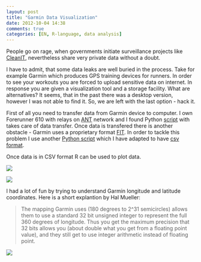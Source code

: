 ```yaml
---
layout: post
title: "Garmin Data Visualization"
date: 2012-10-04 14:38
comments: true
categories: [EN, R-language, data analysis] 
---
```


People go on rage, when governments initiate surveillance projects like [CleanIT][clean], nevertheless share very private data without a doubt.

I have to admit, that some data leaks are well buried in the process. Take for example Garmin which produces GPS training devices for runners. In order to see your workouts you are forced to upload sensitive data on internet. In response you are given a visualization tool and a storage facility. What are alternatives? It seems, that in the past there was a desktop version, however I was not able to find it. So, we are left with the last option - hack it.

First of all you need to transfer data from Garmin device to computer. I own Forerunner 610 with relays on [ANT][ant] network and I found Python [script][script] with takes care of data transfer. Once data is transfered there is another obstacle - Garmin uses a proprietary format [FIT][fit]. In order to tackle this problem I use another [Python script][pscript] which I have adapted to have [csv format][csv].

Once data is in CSV format R can be used to plot data.


![](http://dl.dropbox.com/u/6360678/blog/garmin_1.png)


![](http://dl.dropbox.com/u/6360678/blog/garmin_2.png)


I had a lot of fun by trying to understand Garmin longitude and latitude coordinates. Here is a short explantion by Hal Mueller:


> The mapping Garmin uses (180 degrees to 2^31 semicircles) allows them to use a standard 32 bit unsigned integer to represent the full 360 degrees of longitude. Thus you get the maximum precision that 32 bits allows you (about double what you get from a floating point value), and they still get to use integer arithmetic instead of floating point.


![](http://dl.dropbox.com/u/6360678/blog/garmin_map.png)



[clean]:http://www.edri.org/cleanIT
[ant]:http://en.wikipedia.org/wiki/ANT_(network)
[script]:https://github.com/kafka399/Garmin-Forerunner-610-Extractor
[fit]:http://www.thisisant.com/pages/developer-zone/fit-sdk
[pscript]:https://github.com/dtcooper/python-fitparse
[csv]:https://github.com/kafka399/fitparse/blob/master/run.py

